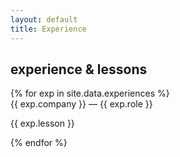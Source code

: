 ```yaml
---
layout: default
title: Experience
---
```


<div class="max-w-2xl mx-auto px-8 py-16">
    <h2 class="text-lg text-orange-950 mb-8">experience & lessons</h2>
    <div class="space-y-6">
        {% for exp in site.data.experiences %}
        <div class="space-y-1">
            <div class="text-orange-950">
                <span class="font-medium">{{ exp.company }}</span>
                <span class="text-orange-800/70"> — {{ exp.role }}</span>
            </div>
            <p class="text-orange-900/90 leading-relaxed">{{ exp.lesson }}</p>
        </div>
        {% endfor %}
    </div>
</div>